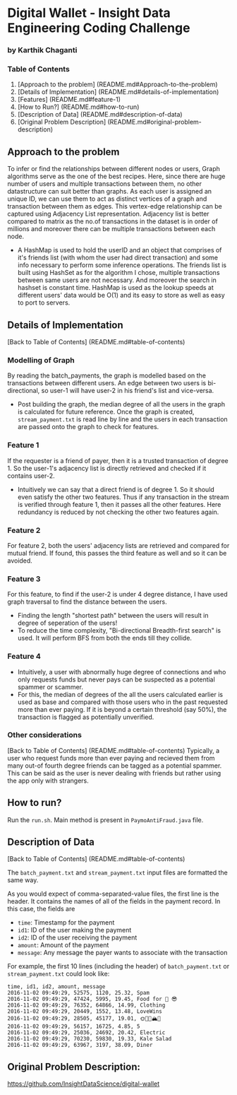 # Digital Wallet - Insight Data Engineering Coding Challenge
### by Karthik Chaganti

### Table of Contents

1. [Approach to the problem] (README.md#Approach-to-the-problem)
2. [Details of Implementation] (README.md#details-of-implementation)
3. [Features] (README.md#feature-1)
4. [How to Run?] (README.md#how-to-run)
5. [Description of Data] (README.md#description-of-data)
6. [Original Problem Description] (README.md#original-problem-description)

## Approach to the problem
To infer or find the relationships between different nodes or users, Graph algorithms serve as the one of the best recipes. Here, since there are huge number of users and multiple transactions between them, no other datastructure can suit better than graphs. As each user is assigned an unique ID, we can use them to act as distinct vertices of a graph and transaction between them as edges. This vertex-edge relationship can be captured using Adjacency List representation. Adjacency list is better compared to matrix as the no.of transactions in the dataset is in order of millions and moreover there can be multiple transactions between each node. 
* A HashMap is used to hold the userID and an object that comprises of it's friends list (with whom the user had direct transaction) and some info necessary to perform some inference operations. The friends list is built using HashSet as for the algorithm I chose, multiple transactions between same users are not necessary. And moreover the search in hashset is constant time. HashMap is used as the lookup speeds at different users' data would be O(1) and its easy to store as well as easy to port to servers.

## Details of Implementation
[Back to Table of Contents] (README.md#table-of-contents)
### Modelling of Graph
By reading the batch_payments, the graph is modelled based on the transactions between different users. An edge between two users is bi-directional, so user-1 will have user-2 in his friend's list and vice-versa. 
* Post building the graph, the median degree of all the users in the graph is calculated for future reference.
Once the graph is created, `stream_payment.txt` is read line by line and the users in each transaction are passed onto the graph to check for features.

### Feature 1
If the requester is a friend of payer, then it is a trusted transaction of degree 1. So the user-1's adjacency list is directly retrieved and checked if it contains user-2. 
* Intuitively we can say that a direct friend is of degree 1. So it should even satisfy the other two features. Thus if any transaction in the stream is verified through feature 1, then it passes all the other features. Here redundancy is reduced by not checking the other two features again. 

### Feature 2

For feature 2, both the users' adjacency lists are retrieved and compared for mutual friend. If found, this passes the third feature as well and so it can be avoided.

### Feature 3
For this feature, to find if the user-2 is under 4 degree distance, I have used graph traversal to find the distance between the users. 
* Finding the length "shortest path" between the users will result in degree of seperation of the users!
* To reduce the time complexity, "Bi-directional Breadth-first search" is used. It will perform BFS from both the ends till they collide.

### Feature 4

* Intuitively, a user with abnormally huge degree of connections and who only requests funds but never pays can be suspected as a potential spammer or scammer.
* For this, the median of degrees of the all the users calculated earlier is used as base and compared with those users who in the past requested more than ever paying. If it is beyond a certain threshold (say 50%), the transaction is flagged as potentially unverified.

### Other considerations
[Back to Table of Contents] (README.md#table-of-contents)
Typically, a user who request funds more than ever paying and recieved them from many out-of fourth degree friends can be tagged as a potential spammer. This can be said as the user is never dealing with friends but rather using the app only with strangers.

## How to run? 
Run the `run.sh`. Main method is present in `PaymoAntiFraud.java` file.


## Description of Data
[Back to Table of Contents] (README.md#table-of-contents)

The `batch_payment.txt` and `stream_payment.txt` input files are formatted the same way.

As you would expect of comma-separated-value files, the first line is the header. It contains the names of all of the fields in the payment record. In this case, the fields are 

* `time`: Timestamp for the payment 
* `id1`: ID of the user making the payment 
* `id2`: ID of the user receiving the payment 
* `amount`: Amount of the payment 
* `message`: Any message the payer wants to associate with the transaction

For example, the first 10 lines (including the header) of `batch_payment.txt` or `stream_payment.txt` could look like: 

	time, id1, id2, amount, message
	2016-11-02 09:49:29, 52575, 1120, 25.32, Spam
	2016-11-02 09:49:29, 47424, 5995, 19.45, Food for 🌽 😎
	2016-11-02 09:49:29, 76352, 64866, 14.99, Clothing
	2016-11-02 09:49:29, 20449, 1552, 13.48, LoveWins
	2016-11-02 09:49:29, 28505, 45177, 19.01, 🌞🍻🌲🏔🍆
	2016-11-02 09:49:29, 56157, 16725, 4.85, 5
	2016-11-02 09:49:29, 25036, 24692, 20.42, Electric
	2016-11-02 09:49:29, 70230, 59830, 19.33, Kale Salad
	2016-11-02 09:49:29, 63967, 3197, 38.09, Diner
	 
## Original Problem Description:
https://github.com/InsightDataScience/digital-wallet
